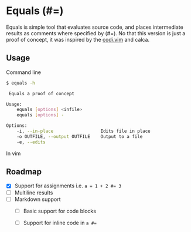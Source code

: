 # Equals (#=)

Equals is simple tool that evaluates source code, and places intermediate results as comments where specified by (#=). No that this version is just a proof of concept, it was inspired by the [codi.vim](https://github.com/metakirby5/codi.vim) and calca.


## Usage

Command line

```sh
$ equals -h

 Equals a proof of concept

Usage:
    equals [options] <infile>
    equals [options] -

Options:
    -i, --in-place                  Edits file in place
    -o OUTFILE, --output OUTFILE    Output to a file
    -e, --edits
```


In vim


## Roadmap

 - [x] Support for assignments i.e. `a = 1 + 2 #= 3`
 - [ ] Multiline results
 - [ ] Markdown support
   - [ ] Basic support for code blocks
   - [ ] Support for inline code in `a #=`









